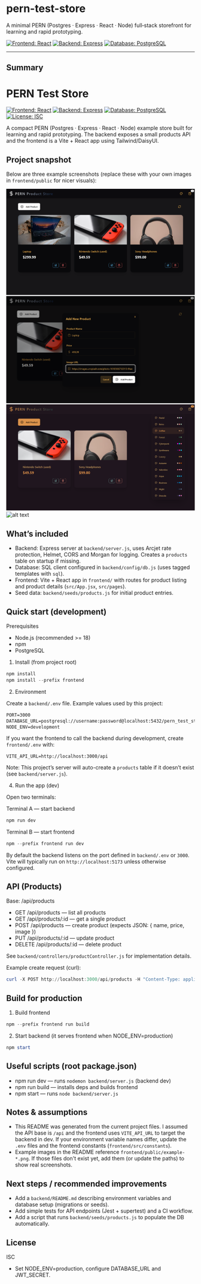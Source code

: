 # pern-test-store

A minimal PERN (Postgres · Express · React · Node) full‑stack storefront for learning and rapid prototyping.

[![Frontend: React](https://img.shields.io/badge/Frontend-React%2018-0A7EA4?logo=react&logoColor=white)](https://react.dev) [![Backend: Express](https://img.shields.io/badge/Backend-Express-000000?logo=express&logoColor=white)](https://expressjs.com) [![Database: PostgreSQL](https://img.shields.io/badge/Database-Postgres-316192?logo=postgresql&logoColor=white)](https://www.postgresql.org)

---

## Summary

# PERN Test Store

[![Frontend: React](https://img.shields.io/badge/Frontend-React%2018-0A7EA4?logo=react&logoColor=white)](https://react.dev) [![Backend: Express](https://img.shields.io/badge/Backend-Express-000000?logo=express&logoColor=white)](https://expressjs.com) [![Database: PostgreSQL](https://img.shields.io/badge/Database-Postgres-316192?logo=postgresql&logoColor=white)](https://www.postgresql.org) [![License: ISC](https://img.shields.io/badge/license-ISC-blue.svg)](https://opensource.org/licenses/ISC)

A compact PERN (Postgres · Express · React · Node) example store built for learning and rapid prototyping. The backend exposes a small products API and the frontend is a Vite + React app using Tailwind/DaisyUI.

## Project snapshot

Below are three example screenshots (replace these with your own images in `frontend/public` for nicer visuals):

![Homepage example](frontend/public/example-home.png)
![Create Product example](frontend/public/example-create.png)
![Themes detail example](frontend/public/example-themes.png)![alt text](image.png)

## What’s included

- Backend: Express server at `backend/server.js`, uses Arcjet rate protection, Helmet, CORS and Morgan for logging. Creates a `products` table on startup if missing.
- Database: SQL client configured in `backend/config/db.js` (uses tagged templates with `sql`).
- Frontend: Vite + React app in `frontend/` with routes for product listing and product details (`src/App.jsx`, `src/pages`).
- Seed data: `backend/seeds/products.js` for initial product entries.

## Quick start (development)

Prerequisites

- Node.js (recommended >= 18)
- npm
- PostgreSQL

1. Install (from project root)

```powershell
npm install
npm install --prefix frontend
```

2. Environment

Create a `backend/.env` file. Example values used by this project:

```env
PORT=3000
DATABASE_URL=postgresql://username:password@localhost:5432/pern_test_store
NODE_ENV=development
```

If you want the frontend to call the backend during development, create `frontend/.env` with:

```env
VITE_API_URL=http://localhost:3000/api
```

Note: This project’s server will auto-create a `products` table if it doesn’t exist (see `backend/server.js`).

4. Run the app (dev)

Open two terminals:

Terminal A — start backend

```powershell
npm run dev
```

Terminal B — start frontend

```powershell
npm --prefix frontend run dev
```

By default the backend listens on the port defined in `backend/.env` or `3000`. Vite will typically run on `http://localhost:5173` unless otherwise configured.

## API (Products)

Base: /api/products

- GET /api/products — list all products
- GET /api/products/:id — get a single product
- POST /api/products — create product (expects JSON: { name, price, image })
- PUT /api/products/:id — update product
- DELETE /api/products/:id — delete product

See `backend/controllers/productController.js` for implementation details.

Example create request (curl):

```powershell
curl -X POST http://localhost:3000/api/products -H "Content-Type: application/json" -d '{"name":"Atomic Coffee","price":9.99,"image":"/images/coffee.png"}'
```

## Build for production

1. Build frontend

```powershell
npm --prefix frontend run build
```

2. Start backend (it serves frontend when NODE_ENV=production)

```powershell
npm start
```

## Useful scripts (root package.json)

- npm run dev — runs `nodemon backend/server.js` (backend dev)
- npm run build — installs deps and builds frontend
- npm start — runs `node backend/server.js`

## Notes & assumptions

- This README was generated from the current project files. I assumed the API base is `/api` and the frontend uses `VITE_API_URL` to target the backend in dev. If your environment variable names differ, update the `.env` files and the frontend constants (`frontend/src/constants`).
- Example images in the README reference `frontend/public/example-*.png`. If those files don't exist yet, add them (or update the paths) to show real screenshots.

## Next steps / recommended improvements

- Add a `backend/README.md` describing environment variables and database setup (migrations or seeds).
- Add simple tests for API endpoints (Jest + supertest) and a CI workflow.
- Add a script that runs `backend/seeds/products.js` to populate the DB automatically.

## License

ISC

- Set NODE_ENV=production, configure DATABASE_URL and JWT_SECRET.
